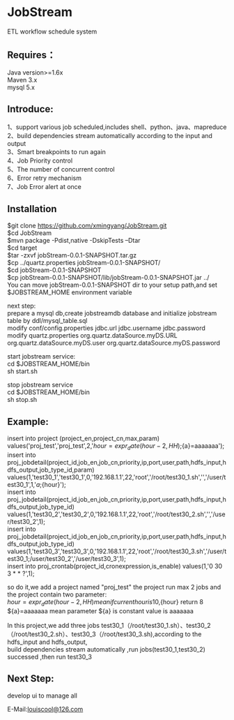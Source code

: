 JobStream
===================================
ETL workflow schedule system


Requires：
--------
Java version>=1.6x   
Maven 3.x   
mysql 5.x   

Introduce:
--------
1、support various job scheduled,includes shell、python、java、mapreduce   
2、build dependencies stream automatically according to the input and output       
3、Smart breakpoints to run again   
4、Job Priority control   
5、The number of concurrent control    
6、Error retry mechanism   
7、Job Error alert at once   

Installation
--------

$git clone https://github.com/xmingyang/JobStream.git   
$cd JobStream    
$mvn package -Pdist,native -DskipTests –Dtar   
$cd target   
$tar -zxvf jobStream-0.0.1-SNAPSHOT.tar.gz   
$cp ../quartz.properties jobStream-0.0.1-SNAPSHOT/    
$cd jobStream-0.0.1-SNAPSHOT   
$cp jobStream-0.0.1-SNAPSHOT/lib/jobStream-0.0.1-SNAPSHOT.jar ../   
You can move jobStream-0.0.1-SNAPSHOT dir to your setup path,and set $JOBSTREAM_HOME environment variable     

next step:     
prepare a mysql db,create jobstreamdb database and initialize jobstream table by ddl/mysql_table.sql    
modify conf/config.properties jdbc.url jdbc.username jdbc.password     
modify quartz.properties org.quartz.dataSource.myDS.URL org.quartz.dataSource.myDS.user org.quartz.dataSource.myDS.password    
 
start jobstream service:    
cd $JOBSTREAM_HOME/bin    
sh start.sh   

stop jobstream service   
cd $JOBSTREAM_HOME/bin   
sh stop.sh   

Example:
--------
insert into project (project_en,project_cn,max,param) values('proj_test','proj_test',2,'${hour}=expr_date(hour-2,HH);${a}=aaaaaaa');    
insert into proj_jobdetail(project_id,job_en,job_cn,priority,ip,port,user,path,hdfs_input,hdfs_output,job_type_id,param) 
    values(1,'test30_1','test30_1',0,'192.168.1.1',22,'root','/root/test30_1.sh','','/user/test30_1',1,'${a};${hour}');    
insert into proj_jobdetail(project_id,job_en,job_cn,priority,ip,port,user,path,hdfs_input,hdfs_output,job_type_id) 
    values(1,'test30_2','test30_2',0,'192.168.1.1',22,'root','/root/test30_2.sh','','/user/test30_2',1);    
insert into proj_jobdetail(project_id,job_en,job_cn,priority,ip,port,user,path,hdfs_input,hdfs_output,job_type_id) 
    values(1,'test30_3','test30_3',0,'192.168.1.1',22,'root','/root/test30_3.sh','/user/test30_1;/user/test30_2','/user/test30_3',1);        
insert into proj_crontab(project_id,cronexpression,is_enable) values(1,'0 30 3 * * ?',1);          

so do it,we add a project named "proj_test" the project run max 2 jobs and the project contain two parameter:    
${hour}=expr_date(hour-2,HH) mean if current hour is 10,${hour} return 8    
${a}=aaaaaaa mean parameter ${a} is constant value is aaaaaaa    

In this project,we add three jobs     test30_1（/root/test30_1.sh）、test30_2（/root/test30_2.sh）、test30_3（/root/test30_3.sh),according to the hdfs_input and hdfs_output,    
build dependencies stream automatically ,run jobs(test30_1,test30_2) successed ,then run test30_3    

Next Step:
--------
develop ui to manage all    

E-Mail:louiscool@126.com
